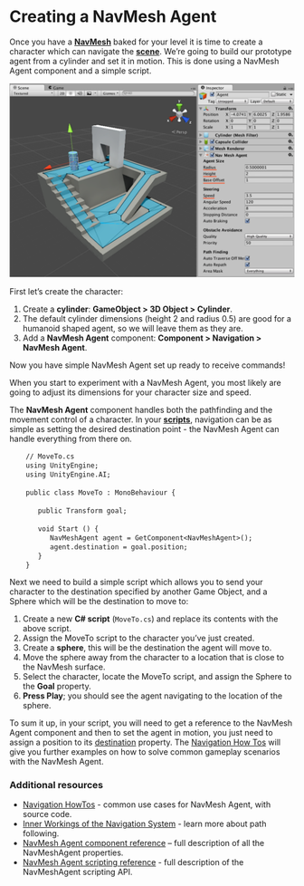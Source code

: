 # Creating a NavMesh Agent

Once you have a [**NavMesh**][1] baked for your level it is time to create a character which can navigate the [**scene**][2]. We’re going to build our prototype agent from a cylinder and set it in motion. This is done using a NavMesh Agent component and a simple script.

![](./Images/NavMeshAgentSetup.svg)

First let’s create the character:

1. Create a **cylinder**: **GameObject > 3D Object > Cylinder**.
2. The default cylinder dimensions (height 2 and radius 0.5) are good for a humanoid shaped agent, so we will leave them as they are.
3. Add a **NavMesh Agent** component: **Component > Navigation > NavMesh Agent**.

Now you have simple NavMesh Agent set up ready to receive commands!

When you start to experiment with a NavMesh Agent, you most likely are going to adjust its dimensions for your character size and speed.

The **NavMesh Agent** component handles both the pathfinding and the movement control of a character. In your [**scripts**][3], navigation can be as simple as setting the desired destination point - the NavMesh Agent can handle everything from there on.

```
    // MoveTo.cs
    using UnityEngine;
    using UnityEngine.AI;

    public class MoveTo : MonoBehaviour {

       public Transform goal;

       void Start () {
          NavMeshAgent agent = GetComponent<NavMeshAgent>();
          agent.destination = goal.position;
       }
    }
```

Next we need to build a simple script which allows you to send your character to the destination specified by another Game Object, and a Sphere which will be the destination to move to:

1. Create a new **C# script** (`MoveTo.cs`) and replace its contents with the above script.
2. Assign the MoveTo script to the character you’ve just created.
3. Create a **sphere**, this will be the destination the agent will move to.
4. Move the sphere away from the character to a location that is close to the NavMesh surface.
5. Select the character, locate the MoveTo script, and assign the Sphere to the **Goal** property.
6. **Press Play**; you should see the agent navigating to the location of the sphere.

To sum it up, in your script, you will need to get a reference to the NavMesh Agent component and then to set the agent in motion, you just need to assign a position to its [destination](https://docs.unity3d.com/ScriptReference/AI.NavMeshAgent-destination.html) property. The [Navigation How Tos](./NavHowTos.md) will give you further examples on how to solve common gameplay scenarios with the NavMesh Agent.

### Additional resources

- [Navigation HowTos](./NavHowTos.md) - common use cases for NavMesh Agent, with source code.
- [Inner Workings of the Navigation System](./NavInnerWorkings.md) - learn more about path following.
- [NavMesh Agent component reference](https://docs.unity3d.com/Manual/class-NavMeshAgent.html) – full description of all the NavMeshAgent properties.
- [NavMesh Agent scripting reference](https://docs.unity3d.com/ScriptReference/AI.NavMeshAgent.html) - full description of the NavMeshAgent scripting API.

[1]: ./BuildingNavMesh.md "A mesh that Unity generates to approximate the walkable areas and obstacles in your environment for path finding and AI-controlled navigation."
[2]: https://docs.unity3d.com/Manual/CreatingScenes.html "A Scene contains the environments and menus of your game. Think of each unique Scene file as a unique level. In each Scene, you place your environments, obstacles, and decorations, essentially designing and building your game in pieces."
[3]: https://docs.unity3d.com/Manual/CreatingAndUsingScripts.html "A piece of code that allows you to create your own Components, trigger game events, modify Component properties over time and respond to user input in any way you like."
